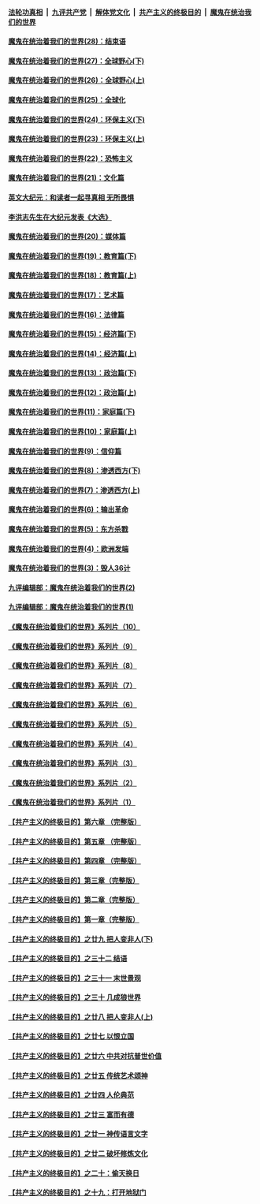 ####  [法轮功真相](../../../../basic/blob/master/README.md?t=02181701) &nbsp;|&nbsp; [九评共产党](../../../../9ping.md/blob/master/README.md?t=02181701) &nbsp;|&nbsp; [解体党文化](../../../../jtdwh.md/blob/master/README.md?t=02181701)  &nbsp;|&nbsp; [共产主义的终极目的](../../../../gczydzjmd.md/blob/master/README.md?t=02181701) &nbsp;|&nbsp; [魔鬼在统治我们的世界](../../../../mgztzwmdsj.md/blob/master/README.md?t=02181701) 

#### [魔鬼在统治着我们的世界(28)：结束语](../pages/nsc422/n10936246.md?t=02181701) 

#### [魔鬼在统治着我们的世界(27)：全球野心(下)](../pages/nsc422/n10928319.md?t=02181701) 

#### [魔鬼在统治着我们的世界(26)：全球野心(上)](../pages/nsc422/n10900318.md?t=02181701) 

#### [魔鬼在统治着我们的世界(25)：全球化](../pages/nsc422/n10788205.md?t=02181701) 

#### [魔鬼在统治着我们的世界(24)：环保主义(下)](../pages/nsc422/n10695307.md?t=02181701) 

#### [魔鬼在统治着我们的世界(23)：环保主义(上)](../pages/nsc422/n10688613.md?t=02181701) 

#### [魔鬼在统治着我们的世界(22)：恐怖主义](../pages/nsc422/n10614727.md?t=02181701) 

#### [魔鬼在统治着我们的世界(21)：文化篇](../pages/nsc422/n10597706.md?t=02181701) 

#### [英文大纪元：和读者一起寻真相 无所畏惧](../pages/nsc422/n12542027.md?t=02181701) 

#### [李洪志先生在大纪元发表《大选》](../pages/nsc422/n12534746.md?t=02181701) 

#### [魔鬼在统治着我们的世界(20)：媒体篇](../pages/nsc422/n10586579.md?t=02181701) 

#### [魔鬼在统治着我们的世界(19)：教育篇(下)](../pages/nsc422/n10564808.md?t=02181701) 

#### [魔鬼在统治着我们的世界(18)：教育篇(上)](../pages/nsc422/n10526970.md?t=02181701) 

#### [魔鬼在统治着我们的世界(17)：艺术篇](../pages/nsc422/n10499093.md?t=02181701) 

#### [魔鬼在统治着我们的世界(16)：法律篇](../pages/nsc422/n10485969.md?t=02181701) 

#### [魔鬼在统治着我们的世界(15)：经济篇(下)](../pages/nsc422/n10469975.md?t=02181701) 

#### [魔鬼在统治着我们的世界(14)：经济篇(上)](../pages/nsc422/n10457370.md?t=02181701) 

#### [魔鬼在统治着我们的世界(13)：政治篇(下)](../pages/nsc422/n10448270.md?t=02181701) 

#### [魔鬼在统治着我们的世界(12)：政治篇(上)](../pages/nsc422/n10444576.md?t=02181701) 

#### [魔鬼在统治着我们的世界(11)：家庭篇(下)](../pages/nsc422/n10440961.md?t=02181701) 

#### [魔鬼在统治着我们的世界(10)：家庭篇(上)](../pages/nsc422/n10435448.md?t=02181701) 

#### [魔鬼在统治着我们的世界(9)：信仰篇](../pages/nsc422/n10432159.md?t=02181701) 

#### [魔鬼在统治着我们的世界(8)：渗透西方(下)](../pages/nsc422/n10429603.md?t=02181701) 

#### [魔鬼在统治着我们的世界(7)：渗透西方(上)](../pages/nsc422/n10426013.md?t=02181701) 

#### [魔鬼在统治着我们的世界(6)：输出革命](../pages/nsc422/n10421536.md?t=02181701) 

#### [魔鬼在统治着我们的世界(5)：东方杀戮](../pages/nsc422/n10417707.md?t=02181701) 

#### [魔鬼在统治着我们的世界(4)：欧洲发端](../pages/nsc422/n10414890.md?t=02181701) 

#### [魔鬼在统治着我们的世界(3)：毁人36计](../pages/nsc422/n10411583.md?t=02181701) 

#### [九评编辑部：魔鬼在统治着我们的世界(2)](../pages/nsc422/n10410036.md?t=02181701) 

#### [九评编辑部：魔鬼在统治着我们的世界(1)](../pages/nsc422/n10406825.md?t=02181701) 

#### [《魔鬼在统治着我们的世界》系列片（10）](../pages/nsc422/n12292670.md?t=02181701) 

#### [《魔鬼在统治着我们的世界》系列片（9）](../pages/nsc422/n12290859.md?t=02181701) 

#### [《魔鬼在统治着我们的世界》系列片（8）](../pages/nsc422/n12287445.md?t=02181701) 

#### [《魔鬼在统治着我们的世界》系列片（7）](../pages/nsc422/n12283425.md?t=02181701) 

#### [《魔鬼在统治着我们的世界》系列片（6）](../pages/nsc422/n12282314.md?t=02181701) 

#### [《魔鬼在统治着我们的世界》系列片（5）](../pages/nsc422/n12281419.md?t=02181701) 

#### [《魔鬼在统治着我们的世界》系列片（4）](../pages/nsc422/n12274024.md?t=02181701) 

#### [《魔鬼在统治着我们的世界》系列片（3）](../pages/nsc422/n12271322.md?t=02181701) 

#### [《魔鬼在统治着我们的世界》系列片（2）](../pages/nsc422/n12269049.md?t=02181701) 

#### [《魔鬼在统治着我们的世界》系列片（1）](../pages/nsc422/n12267575.md?t=02181701) 

#### [【共产主义的终极目的】第六章 （完整版）](../pages/nsc422/n11428913.md?t=02181701) 

#### [【共产主义的终极目的】第五章 （完整版）](../pages/nsc422/n11428912.md?t=02181701) 

#### [【共产主义的终极目的】第四章 （完整版）](../pages/nsc422/n11428907.md?t=02181701) 

#### [【共产主义的终极目的】第三章（完整版）](../pages/nsc422/n11428848.md?t=02181701) 

#### [【共产主义的终极目的】第二章（完整版）](../pages/nsc422/n11428831.md?t=02181701) 

#### [【共产主义的终极目的】第一章（完整版）](../pages/nsc422/n11417651.md?t=02181701) 

#### [【共产主义的终极目的】之廿九 把人变非人(下)](../pages/nsc422/n11344140.md?t=02181701) 

#### [【共产主义的终极目的】之三十二 结语](../pages/nsc422/n11360535.md?t=02181701) 

#### [【共产主义的终极目的】之三十一 末世景观](../pages/nsc422/n11351129.md?t=02181701) 

#### [【共产主义的终极目的】之三十 几成狼世界](../pages/nsc422/n11348280.md?t=02181701) 

#### [【共产主义的终极目的】之廿八 把人变非人(上)](../pages/nsc422/n11340492.md?t=02181701) 

#### [【共产主义的终极目的】之廿七 以恨立国](../pages/nsc422/n11336944.md?t=02181701) 

#### [【共产主义的终极目的】之廿六 中共对抗普世价值](../pages/nsc422/n11324785.md?t=02181701) 

#### [【共产主义的终极目的】之廿五 传统艺术颂神](../pages/nsc422/n11296396.md?t=02181701) 

#### [【共产主义的终极目的】之廿四 人伦典范](../pages/nsc422/n11296397.md?t=02181701) 

#### [【共产主义的终极目的】之廿三 富而有德](../pages/nsc422/n11283598.md?t=02181701) 

#### [【共产主义的终极目的】之廿一 神传语言文字](../pages/nsc422/n11263265.md?t=02181701) 

#### [【共产主义的终极目的】之廿二 破坏修炼文化](../pages/nsc422/n11245728.md?t=02181701) 

#### [【共产主义的终极目的】之二十：偷天换日](../pages/nsc422/n11238846.md?t=02181701) 

#### [【共产主义的终极目的】之十九：打开地狱门](../pages/nsc422/n11206376.md?t=02181701) 

